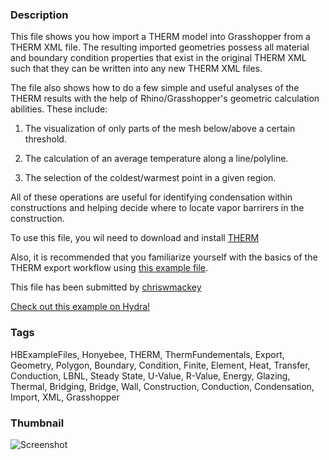 ### Description 
This file shows you how import a THERM model into Grasshopper from a THERM XML file. The resulting imported geometries possess all material and boundary condition properties that exist in the original THERM XML such that they can be written into any new THERM XML files.
The file also shows how to do a few simple and useful analyses of the THERM results with the help of Rhino/Grasshopper's geometric calculation abilities.  These include:
1) The visualization of only parts of the mesh below/above a certain threshold.
2) The calculation of an average temperature along a line/polyline.
3) The selection of the coldest/warmest point in a given region.
All of these operations are useful for identifying condensation within constructions and helping decide where to locate vapor barrirers in the construction.
To use this file, you wil need to download and install [THERM](https://windows.lbl.gov/software/therm)
 Also, it is recommended that you familiarize yourself with the basics of the THERM export workflow using [this example file](http://hydrashare.github.io/hydra/viewer?owner=chriswmackey&fork=hydra_2&id=THERM_Export_Workflow).

This file has been submitted by [chriswmackey](https://github.com/chriswmackey)

[Check out this example on Hydra!](http://hydrashare.github.io/hydra/viewer?owner=chriswmackey&fork=hydra_2&id=Import_THERM_Model)
### Tags 
HBExampleFiles, Honyebee, THERM, ThermFundementals, Export, Geometry, Polygon, Boundary, Condition, Finite, Element, Heat, Transfer, Conduction, LBNL, Steady State, U-Value, R-Value, Energy, Glazing, Thermal, Bridging, Bridge, Wall, Construction, Conduction, Condensation, Import, XML, Grasshopper
### Thumbnail 
![Screenshot](https://raw.githubusercontent.com/chriswmackey/hydra/master/Import_THERM_Model/thumbnail.png)
